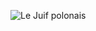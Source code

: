 ![Le Juif polonais](https://upload.wikimedia.org/wikipedia/commons/thumb/a/a2/Paul_von_Hindenburg_%281914%29_von_Nicola_Perscheid.jpg/300px-Paul_von_Hindenburg_%281914%29_von_Nicola_Perscheid.jpg)